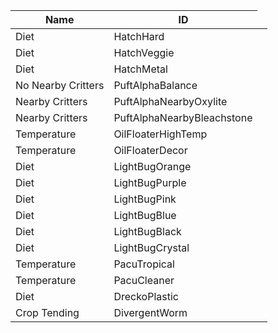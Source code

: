 <table>
    <thead>
        <th data-sort-default>Name</th>
        <th>ID</th>
    </thead>
        <tr>
            <td>Diet</td>
            <td>HatchHard</td>
            <td></td>
        </tr>
        <tr>
            <td>Diet</td>
            <td>HatchVeggie</td>
            <td></td>
        </tr>
        <tr>
            <td>Diet</td>
            <td>HatchMetal</td>
            <td></td>
        </tr>
        <tr>
            <td>No Nearby Critters</td>
            <td>PuftAlphaBalance</td>
            <td></td>
        </tr>
        <tr>
            <td>Nearby Critters</td>
            <td>PuftAlphaNearbyOxylite</td>
            <td></td>
        </tr>
        <tr>
            <td>Nearby Critters</td>
            <td>PuftAlphaNearbyBleachstone</td>
            <td></td>
        </tr>
        <tr>
            <td>Temperature</td>
            <td>OilFloaterHighTemp</td>
            <td></td>
        </tr>
        <tr>
            <td>Temperature</td>
            <td>OilFloaterDecor</td>
            <td></td>
        </tr>
        <tr>
            <td>Diet</td>
            <td>LightBugOrange</td>
            <td></td>
        </tr>
        <tr>
            <td>Diet</td>
            <td>LightBugPurple</td>
            <td></td>
        </tr>
        <tr>
            <td>Diet</td>
            <td>LightBugPink</td>
            <td></td>
        </tr>
        <tr>
            <td>Diet</td>
            <td>LightBugBlue</td>
            <td></td>
        </tr>
        <tr>
            <td>Diet</td>
            <td>LightBugBlack</td>
            <td></td>
        </tr>
        <tr>
            <td>Diet</td>
            <td>LightBugCrystal</td>
            <td></td>
        </tr>
        <tr>
            <td>Temperature</td>
            <td>PacuTropical</td>
            <td></td>
        </tr>
        <tr>
            <td>Temperature</td>
            <td>PacuCleaner</td>
            <td></td>
        </tr>
        <tr>
            <td>Diet</td>
            <td>DreckoPlastic</td>
            <td></td>
        </tr>
        <tr>
            <td>Crop Tending</td>
            <td>DivergentWorm</td>
            <td></td>
        </tr>
</table>

